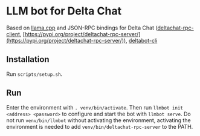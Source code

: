 # LLM bot for Delta Chat

Based on [llama.cpp](https://pypi.org/project/llama-cpp-python/)
and JSON-RPC bindings for Delta Chat ([deltachat-rpc-client](https://pypi.org/project/deltachat-rpc-client/), [https://pypi.org/project/deltachat-rpc-server/](https://pypi.org/project/deltachat-rpc-server/)),
[deltabot-cli](https://pypi.org/project/deltabot-cli/)

## Installation

Run `scripts/setup.sh`.

## Run

Enter the environment with `. venv/bin/activate`.
Then run `llmbot init <address> <password>` to configure and start the bot with `llmbot serve`.
Do not run `venv/bin/llmbot` without activating the environment, activating the environment is needed to add `venv/bin/deltachat-rpc-server` to the PATH.
